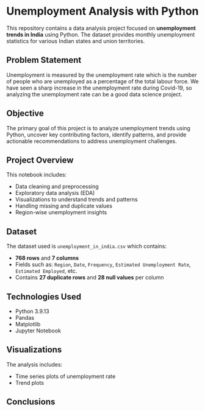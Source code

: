 # Unemployment Analysis with Python

This repository contains a data analysis project focused on **unemployment trends in India** using Python. The dataset provides monthly unemployment statistics for various Indian states and union territories.

## Problem Statement

Unemployment is measured by the unemployment rate which is the number of people who are unemployed as a percentage of the total labour force. We have seen a sharp increase in the unemployment rate during Covid-19, so analyzing the unemployment rate can be a good data science project. 

## Objective

The primary goal of this project is to analyze unemployment trends using Python, uncover key contributing factors, identify patterns, and provide actionable recommendations to address unemployment challenges.

## Project Overview

This notebook includes:
- Data cleaning and preprocessing
- Exploratory data analysis (EDA)
- Visualizations to understand trends and patterns
- Handling missing and duplicate values
- Region-wise unemployment insights

## Dataset

The dataset used is `unemployment_in_india.csv` which contains:
- **768 rows** and **7 columns**
- Fields such as: `Region`, `Date`, `Frequency`, `Estimated Unemployment Rate`, `Estimated Employed`, etc.
- Contains **27 duplicate rows** and **28 null values** per column

## Technologies Used

- Python 3.9.13
- Pandas
- Matplotlib
- Jupyter Notebook

## Visualizations

The analysis includes:
- Time series plots of unemployment rate
- Trend plots

## Conclusions



